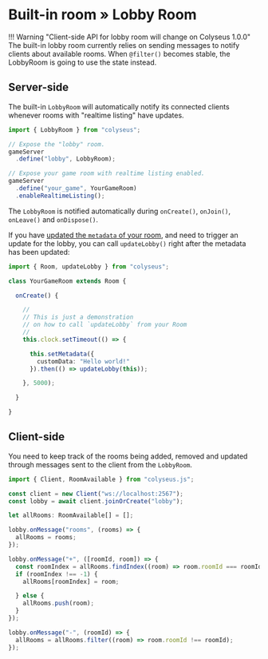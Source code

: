 # Built-in room &raquo; Lobby Room

!!! Warning "Client-side API for lobby room will change on Colyseus 1.0.0"
    The built-in lobby room currently relies on sending messages to notify clients about available rooms. When `@filter()` becomes stable, the LobbyRoom is going to use the state instead.

## Server-side

The built-in `LobbyRoom` will automatically notify its connected clients whenever rooms with "realtime listing" have updates.

```typescript
import { LobbyRoom } from "colyseus";

// Expose the "lobby" room.
gameServer
  .define("lobby", LobbyRoom);

// Expose your game room with realtime listing enabled.
gameServer
  .define("your_game", YourGameRoom)
  .enableRealtimeListing();
```

The `LobbyRoom` is notified automatically during `onCreate()`, `onJoin()`, `onLeave()` and `onDispose()`.

If you have [updated the `metadata` of your room](/server/room/#setmetadata-metadata), and need to trigger an update for the lobby, you can call `updateLobby()` right after the metadata has been updated:

```typescript
import { Room, updateLobby } from "colyseus";

class YourGameRoom extends Room {

  onCreate() {

    //
    // This is just a demonstration
    // on how to call `updateLobby` from your Room
    //
    this.clock.setTimeout(() => {

      this.setMetadata({
        customData: "Hello world!"
      }).then(() => updateLobby(this));

    }, 5000);

  }

}
```

## Client-side

You need to keep track of the rooms being added, removed and updated through messages sent to the client from the `LobbyRoom`.

```typescript
import { Client, RoomAvailable } from "colyseus.js";

const client = new Client("ws://localhost:2567");
const lobby = await client.joinOrCreate("lobby");

let allRooms: RoomAvailable[] = [];

lobby.onMessage("rooms", (rooms) => {
  allRooms = rooms;
});

lobby.onMessage("+", ([roomId, room]) => {
  const roomIndex = allRooms.findIndex((room) => room.roomId === roomId);
  if (roomIndex !== -1) {
    allRooms[roomIndex] = room;

  } else {
    allRooms.push(room);
  }
});

lobby.onMessage("-", (roomId) => {
  allRooms = allRooms.filter((room) => room.roomId !== roomId);
});
```